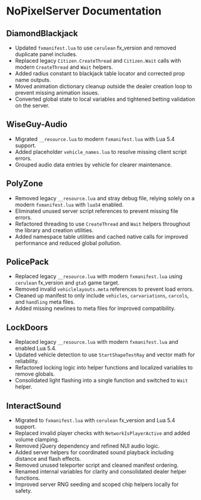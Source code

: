 # NoPixelServer Documentation

## DiamondBlackjack
- Updated `fxmanifest.lua` to use `cerulean` fx_version and removed duplicate panel includes.
- Replaced legacy `Citizen.CreateThread` and `Citizen.Wait` calls with modern `CreateThread` and `Wait` helpers.
- Added radius constant to blackjack table locator and corrected prop name outputs.
- Moved animation dictionary cleanup outside the dealer creation loop to prevent missing animation issues.
- Converted global state to local variables and tightened betting validation on the server.

## WiseGuy-Audio
- Migrated `__resource.lua` to modern `fxmanifest.lua` with Lua 5.4 support.
- Added placeholder `vehicle_names.lua` to resolve missing client script errors.
- Grouped audio data entries by vehicle for clearer maintenance.

## PolyZone
- Removed legacy `__resource.lua` and stray debug file, relying solely on a modern `fxmanifest.lua` with `lua54` enabled.
- Eliminated unused server script references to prevent missing file errors.
- Refactored threading to use `CreateThread` and `Wait` helpers throughout the library and creation utilities.
- Added namespace table utilities and cached native calls for improved performance and reduced global pollution.

## PolicePack
- Replaced legacy `__resource.lua` with modern `fxmanifest.lua` using `cerulean` fx_version and `gta5` game target.
- Removed invalid `vehiclelayouts.meta` references to prevent load errors.
- Cleaned up manifest to only include `vehicles`, `carvariations`, `carcols`, and `handling` meta files.
- Added missing newlines to meta files for improved compatibility.

## LockDoors
- Replaced legacy `__resource.lua` with modern `fxmanifest.lua` and enabled Lua 5.4.
- Updated vehicle detection to use `StartShapeTestRay` and vector math for reliability.
- Refactored locking logic into helper functions and localized variables to remove globals.
- Consolidated light flashing into a single function and switched to `Wait` helper.

## InteractSound
- Migrated to `fxmanifest.lua` with `cerulean` fx_version and Lua 5.4 support.
- Replaced invalid player checks with `NetworkIsPlayerActive` and added volume clamping.
- Removed jQuery dependency and refined NUI audio logic.
- Added server helpers for coordinated sound playback including distance and flash effects.
- Removed unused teleporter script and cleaned manifest ordering.
- Renamed internal variables for clarity and consolidated dealer helper functions.
- Improved server RNG seeding and scoped chip helpers locally for safety.